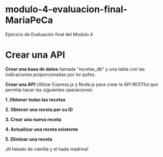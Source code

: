 # modulo-4-evaluacion-final-MariaPeCa
Ejercicio de Evaluación final del Modulo 4
# Crear una API

  **Crear una base de datos** llamada "recetas_db" y una tabla con las indicaciones proporcionadas por lor pofes.
  
  **Crear una API** Utilizar Express.js y Node.js para crear la API RESTful que permita hacer las siguientes operaciones:
  
  **1. Obtener todas las recetas**
  
  **2. Obtener una receta por su ID**
  
  **3. Crear una nueva receta**
  
  **4. Actualizar una receta existente**
  
  **5. Eliminar una receta**

¡Al helado de vainilla y el hada madrina!
